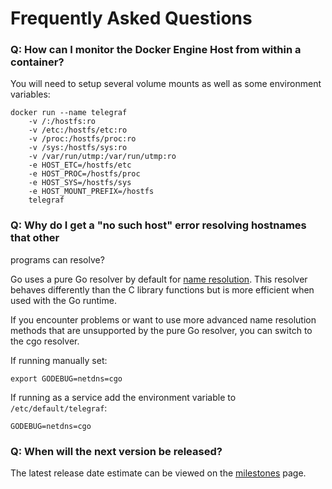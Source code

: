 # Frequently Asked Questions

### Q: How can I monitor the Docker Engine Host from within a container?

You will need to setup several volume mounts as well as some environment
variables:
```
docker run --name telegraf
	-v /:/hostfs:ro
	-v /etc:/hostfs/etc:ro
	-v /proc:/hostfs/proc:ro
	-v /sys:/hostfs/sys:ro
	-v /var/run/utmp:/var/run/utmp:ro
	-e HOST_ETC=/hostfs/etc
	-e HOST_PROC=/hostfs/proc
	-e HOST_SYS=/hostfs/sys
	-e HOST_MOUNT_PREFIX=/hostfs
	telegraf
```


### Q: Why do I get a "no such host" error resolving hostnames that other
programs can resolve?

Go uses a pure Go resolver by default for [name resolution](https://golang.org/pkg/net/#hdr-Name_Resolution).
This resolver behaves differently than the C library functions but is more
efficient when used with the Go runtime.

If you encounter problems or want to use more advanced name resolution methods
that are unsupported by the pure Go resolver, you can switch to the cgo
resolver.

If running manually set:
```
export GODEBUG=netdns=cgo
```

If running as a service add the environment variable to `/etc/default/telegraf`:
```
GODEBUG=netdns=cgo
```

### Q: When will the next version be released?

The latest release date estimate can be viewed on the
[milestones](https://github.com/influxdata/telegraf/milestones) page.
